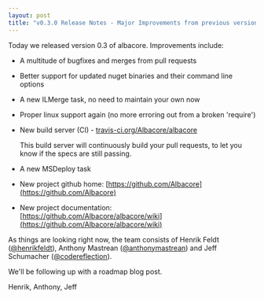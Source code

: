 ```yaml
---
layout: post
title: "v0.3.0 Release Notes - Major Improvements from previous version"
---
```


Today we released version 0.3 of albacore. Improvements include:

 * A multitude of bugfixes and merges from pull requests

 * Better support for updated nuget binaries and their command line options

 * A new ILMerge task, no need to maintain your own now

 * Proper linux support again (no more erroring out from a broken 'require')

 * New build server (CI) - [travis-ci.org/Albacore/albacore](http://travis-ci.org/#!/Albacore/albacore/)

   This build server will continuously build your pull requests, to let you know if the specs are still
   passing.

 * A new MSDeploy task

 * New project github home: [https://github.com/Albacore](https://github.com/Albacore)

 * New project documentation: [https://github.com/Albacore/albacore/wiki](https://github.com/Albacore/albacore/wiki)

As things are looking right now, the team consists of Henrik Feldt
([@henrikfeldt](https://twitter.com/henrikfeldt)), Anthony Mastrean
([@anthonymastrean](https://twitter.com/AnthonyMastrean)) and Jeff Schumacher
([@codereflection](https://twitter.com/codereflection)).

We'll be following up with a roadmap blog post.

Henrik, Anthony, Jeff
